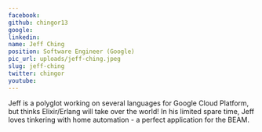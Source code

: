 ```yaml
---
facebook: 
github: chingor13
google: 
linkedin: 
name: Jeff Ching
position: Software Engineer (Google)
pic_url: uploads/jeff-ching.jpeg
slug: jeff-ching
twitter: chingor
youtube: 
---
```

<p>Jeff is a polyglot working on several languages for Google Cloud Platform, but thinks Elixir/Erlang will take over the world! In his limited spare time, Jeff loves tinkering with home automation - a perfect application for the BEAM.</p>
